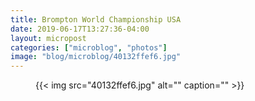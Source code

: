 ```yaml
---
title: Brompton World Championship USA
date: 2019-06-17T13:27:36-04:00
layout: micropost
categories: ["microblog", "photos"]
image: "blog/microblog/40132ffef6.jpg"
---
```


<figure class="photo">
  {{< img src="40132ffef6.jpg" alt="" caption="" >}}

</figure>




